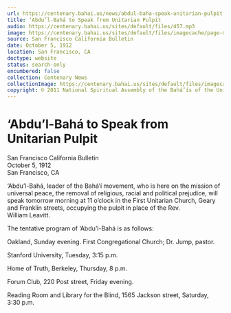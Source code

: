 ```yaml
---
url: https://centenary.bahai.us/news/abdul-baha-speak-unitarian-pulpit
title: ‘Abdu’l-Bahá to Speak from Unitarian Pulpit
audio: https://centenary.bahai.us/sites/default/files/457.mp3
image: https://centenary.bahai.us/sites/default/files/imagecache/page-main-image/images/press_clippings/10-05-1912%20SFO%20Bulletin%20Abdul%20Baha%20to%20Speak%20From%20Unitarian%20Pulpit.png
source: San Francisco California Bulletin
date: October 5, 1912
location: San Francisco, CA
doctype: website
status: search-only
encumbered: false
collection: Centenary News
collectionImage: https://centenary.bahai.us/sites/default/files/imagecache/theme-image/main_image/abdulbaha-overview-small_0.jpg
copyright: © 2011 National Spiritual Assembly of the Bahá’ís of the United States
---
```



# ‘Abdu’l-Bahá to Speak from Unitarian Pulpit

San Francisco California Bulletin  
October 5, 1912  
San Francisco, CA  



‘Abdu’l-Bahá, leader of the Bahá’í movement, who is here on the mission of universal peace, the removal of religious, racial and political prejudice, will speak tomorrow morning at 11 o’clock in the First Unitarian Church, Geary and Franklin streets, occupying the pulpit in place of the Rev. William Leavitt.

The tentative program of ‘Abdu’l-Bahá is as follows:

Oakland, Sunday evening. First Congregational Church; Dr. Jump, pastor.

Stanford University, Tuesday, 3:15 p.m.

Home of Truth, Berkeley, Thursday, 8 p.m.

Forum Club, 220 Post street, Friday evening.

Reading Room and Library for the Blind, 1565 Jackson street, Saturday, 3:30 p.m.